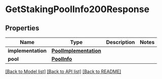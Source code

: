 # GetStakingPoolInfo200Response

## Properties
Name | Type | Description | Notes
------------ | ------------- | ------------- | -------------
**implementation** | [**PoolImplementation**](PoolImplementation.md) |  | 
**pool** | [**PoolInfo**](PoolInfo.md) |  | 

[[Back to Model list]](../README.md#documentation-for-models) [[Back to API list]](../README.md#documentation-for-api-endpoints) [[Back to README]](../README.md)


